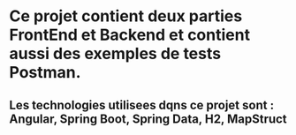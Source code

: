 # Ce projet contient deux parties FrontEnd et Backend et contient aussi des exemples de tests Postman.

## Les technologies utilisees dqns ce projet sont : Angular, Spring Boot, Spring Data, H2, MapStruct

